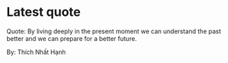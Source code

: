 # Latest quote 

Quote: By living deeply in the present moment we can understand the past better and we can prepare for a better future. 

By: Thích Nhất Hạnh